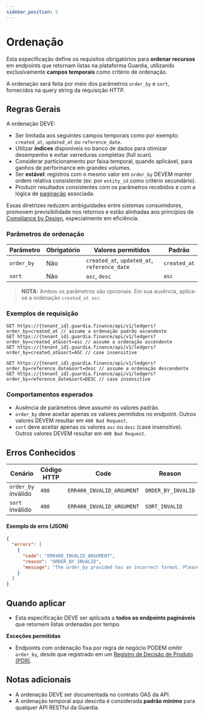 ```yaml
---
sidebar_position: 5
---
```


# Ordenação

Esta especificação define os requisitos obrigatórios para **ordenar recursos** em endpoints que retornam listas na plataforma Guardia, utilizando exclusivamente **campos temporais** como critério de ordenação.

A ordenação será feita por meio dos parâmetros `order_by` e `sort`, fornecidos na query string da requisição HTTP.

## Regras Gerais

A ordenação DEVE:

- Ser limitada aos seguintes campos temporais como por exemplo: `created_at`, `updated_at` ou `reference_date`.
- Utilizar **índices** disponíveis no banco de dados para otimizar desempenho e evitar varreduras completas (full scan).
- Considerar particionamento por faixa temporal, quando aplicável, para ganhos de performance em grandes volumes.
- Ser **estável**: registros com o mesmo valor em `order_by` DEVEM manter ordem relativa consistente (ex: por `entity_id` como critério secundário).
- Produzir resultados consistentes com os parâmetros recebidos e com a lógica de [paginação](./http-pagination.md) associada.

Essas diretrizes reduzem ambiguidades entre sistemas consumidores, promovem previsibilidade nos retornos e estão alinhadas aos princípios de [Compliance by Design](../../community/governance/COMPLIANCE.md), especialmente em eficiência.

### Parâmetros de ordenação

| Parâmetro  | Obrigatório | Valores permitidos                          | Padrão       |
|------------|-------------|----------------------------------------------|--------------|
| `order_by` | Não         | `created_at`, `updated_at`, `reference_date` | `created_at` |
| `sort`     | Não         | `asc`, `desc`                                | `asc`        |

> **NOTA:** Ambos os parâmetros são opcionais. Em sua ausência, aplica-se a ordenação `created_at asc`.

### Exemplos de requisição

```http
GET https://{tenant_id}.guardia.finance/api/v1/ledgers?order_by=created_at // assume a ordenação padrão ascendente
GET https://{tenant_id}.guardia.finance/api/v1/ledgers?order_by=created_at&sort=asc // assume a ordenação ascendente
GET https://{tenant_id}.guardia.finance/api/v1/ledgers?order_by=created_at&sort=ASC // case insensitive
```

```http
GET https://{tenant_id}.guardia.finance/api/v1/ledgers?order_by=reference_date&sort=desc // assume a ordenação descendente
GET https://{tenant_id}.guardia.finance/api/v1/ledgers?order_by=reference_date&sort=DESC // case insensitive
```

### Comportamentos esperados

- Ausência de parâmetros deve assumir os valores padrão.
- `order_by` deve aceitar apenas os valores permitidos no endpoint. Outros valores DEVEM resultar em `400 Bad Request`.
- `sort` deve aceitar apenas os valores `asc` ou `desc` (case insensitive). Outros valores DEVEM resultar em `400 Bad Request`.

## Erros Conhecidos

| Cenário | Código HTTP | Code | Reason |
|--------|---------------------|--------|------|
| `order_by` inválido | `400` | `ERR400_INVALID_ARGUMENT` | `ORDER_BY_INVALID` |
| `sort` inválido | `400` | `ERR400_INVALID_ARGUMENT` | `SORT_INVALID` |


#### Exemplo de erro (JSON)
```json
{
  "errors": [
    {
      "code": "ERR400_INVALID_ARGUMENT",
      "reason": "ORDER_BY_INVALID",
      "message": "The order_by provided has an incorrect format. Please check the order_by before trying again."
    }
  ]
}
```

## Quando aplicar

- Esta especificação DEVE ser aplicada a **todos os endpoints pagináveis** que retornem listas ordenadas por tempo.

**Exceções permitidas**

- Endpoints com ordenação fixa por regra de negócio PODEM omitir `order_by`, desde que registrado em um [Registro de Decisão de Produto (PDR)](../../community/governance/index.md#registros-de-decisão-de-produto-pdr).

## Notas adicionais

- A ordenação DEVE ser documentada no contrato OAS da API.
- A ordenação temporal aqui descrita é considerada **padrão mínimo** para qualquer API RESTful da Guardia.
